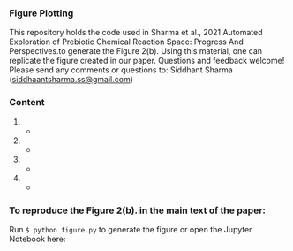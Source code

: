 ### Figure Plotting
This repository holds the code used in Sharma et al., 2021 Automated Exploration of Prebiotic Chemical Reaction Space: Progress And Perspectives.to generate the Figure 2(b). Using this material, one can replicate the figure created in our paper. Questions and feedback welcome! Please send any comments or questions to: Siddhant Sharma (siddhaantsharma.ss@gmail.com)

### Content
1.  - 
2.  -
3.  -
4.  -

### To reproduce the Figure 2(b). in the main text of the paper:
Run ```$ python figure.py``` to generate the figure or open the Jupyter Notebook here: 

